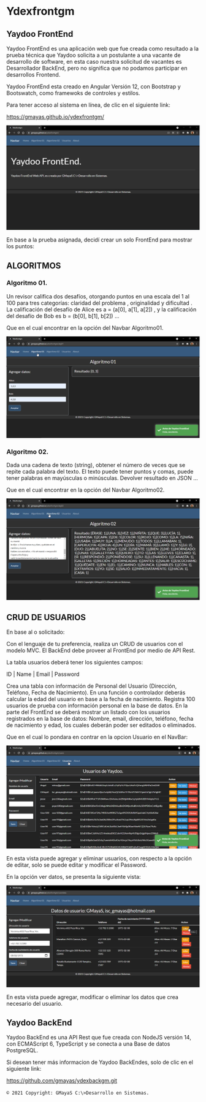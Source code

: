 # Ydexfrontgm
## Yaydoo FrontEnd

Yaydoo FrontEnd es una aplicación web que fue creada como resultado a la prueba técnica que Yaydoo solicita a un postulante a una vacante de desarrollo de software, en esta caso nuestra solicitud de vacantes es Desarrollador BackEnd, pero no significa que no podamos participar en desarrollos Frontend.

Yaydoo FrontEnd esta creado en Angular Versión 12, con Bootstrap y Bootswatch, como framewoks de controles y estilos.

Para tener acceso al sistema en línea, de clic en el siguiente link:

https://gmayas.github.io/ydexfrontgm/

![](/images/img01.png)

En base a la prueba asignada, decidí crear un solo FrontEnd para mostrar los puntos:

## ALGORITMOS
### Algoritmo 01.

Un revisor califica dos desafíos, otorgando puntos en una escala del 1 al 100 para tres categorías: claridad del problema , originalidad y dificultad .
La calificación del desafío de Alice es a = (a[0], a[1], a[2]) , y la calificación del desafío de Bob es b = (b[0], b[1], b[2]) ...

Que en el cual encontrar en la opción del Navbar Algoritmo01. 

![](/images/img02.png)

### Algoritmo 02.

Dada una cadena de texto (string), obtener el número de veces que se repite cada palabra del texto. El texto puede tener puntos y comas, puede tener palabras en mayúsculas o minúsculas. Devolver resultado en JSON ...

Que en el cual encontrar en la opción del Navbar Algoritmo02.

![](/images/img03.png)

## CRUD DE USUARIOS

En base al o solicitado:

Con el lenguaje de tu preferencia, realiza un CRUD de usuarios con el modelo MVC. El BackEnd debe proveer al FrontEnd por medio de API Rest.

La tabla usuarios deberá tener los siguientes campos:

ID | Name | Email | Password

Crea una tabla con información de Personal del Usuario (Dirección, Teléfono, Fecha de Nacimiento). En una función o controlador deberás calcular la edad del usuario en base a la fecha de nacimiento. Registra 100 usuarios de prueba con información personal en la base de datos. En la parte del FrontEnd se deberá mostrar un listado con los usuarios registrados en la base de datos: Nombre, email, dirección, teléfono, fecha de nacimiento y edad, los cuales deberán poder ser editados o eliminados.

Que en el cual lo pondara en contrar en la opcion Usuario en el NavBar:

![](/images/img04.png)

En esta vista puede agregar y eliminar usuarios, con respecto a la opción de editar, solo se puede editar y modificar el Password. 

En la opción ver datos, se presenta la siguiente vista:

![](/images/img05.png)


En esta vista puede agregar, modificar o eliminar los datos que crea necesario del usuario. 

## Yaydoo BackEnd

Yaydoo BackEnd es una API Rest que fue creada con NodeJS versión 14, con ECMAScript 6, TypeScript y se conecta a una Base de datos PostgreSQL.

Si desean tener más informacion de Yaydoo BackEndes, solo de clic en el siguiente link:

https://github.com/gmayas/ydexbackgm.git

`© 2021 Copyright: GMayaS C:\>Desarrollo en Sistemas.`

